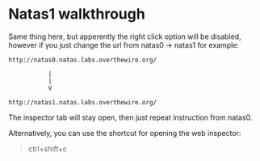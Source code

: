 # Natas1 walkthrough

Same thing here, but apperently the right click option will be disabled, however if you
just change the url from natas0 -> natas1 for example:

```
http://natas0.natas.labs.overthewire.org/

		   |
		   |
		   V

http://natas1.natas.labs.overthewire.org/
```
The inspector tab will stay open, then just repeat instruction from natas0.


Alternatively, you can use the shortcut for opening the web inspector:

> ctrl+shift+c 
